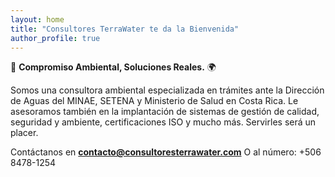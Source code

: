 ```yaml
---
layout: home
title: "Consultores TerraWater te da la Bienvenida"
author_profile: true
---
```


🌿 **Compromiso Ambiental, Soluciones Reales.** 🌍  

Somos una consultora ambiental especializada en trámites ante la Dirección de Aguas del MINAE, SETENA y Ministerio de Salud en Costa Rica. Le asesoramos también en la implantación de sistemas de gestión de calidad, seguridad y ambiente, certificaciones ISO y mucho más. Servirles será un placer.

Contáctanos en **contacto@consultoresterrawater.com**
O al número: +506 8478-1254
